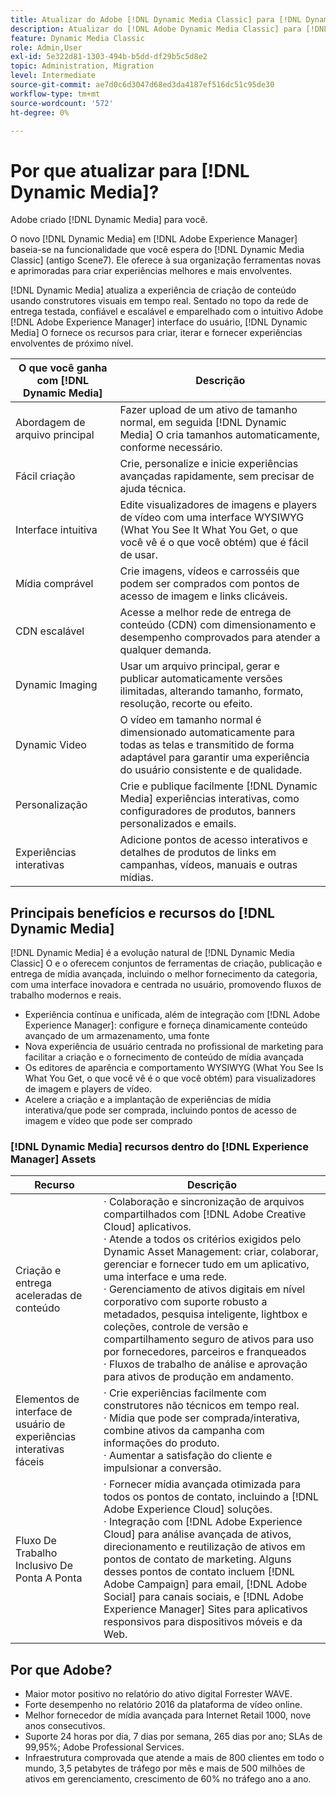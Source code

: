 ```yaml
---
title: Atualizar do Adobe [!DNL Dynamic Media Classic] para [!DNL Dynamic Media] em [!DNL Experience Manager] Assets
description: Atualizar do [!DNL Adobe Dynamic Media Classic] para [!DNL Dynamic Media] em [!DNL Adobe Experience Manager]. Saiba mais sobre os principais benefícios e recursos do [!DNL Dynamic Media]. Revise a comparação da lista de recursos, as perguntas frequentes sobre atualização e a lista de verificação de preparação.
feature: Dynamic Media Classic
role: Admin,User
exl-id: 5e322d81-1303-494b-b5dd-df29b5c5d8e2
topic: Administration, Migration
level: Intermediate
source-git-commit: ae7d0c6d3047d68ed3da4187ef516dc51c95de30
workflow-type: tm+mt
source-wordcount: '572'
ht-degree: 0%

---
```


# Por que atualizar para [!DNL Dynamic Media]?

Adobe criado [!DNL Dynamic Media] para você.

O novo [!DNL Dynamic Media] em [!DNL Adobe Experience Manager] baseia-se na funcionalidade que você espera do [!DNL Dynamic Media Classic] (antigo Scene7). Ele oferece à sua organização ferramentas novas e aprimoradas para criar experiências melhores e mais envolventes.

[!DNL Dynamic Media] atualiza a experiência de criação de conteúdo usando construtores visuais em tempo real. Sentado no topo da rede de entrega testada, confiável e escalável e emparelhado com o intuitivo Adobe [!DNL Adobe Experience Manager] interface do usuário, [!DNL Dynamic Media] O fornece os recursos para criar, iterar e fornecer experiências envolventes de próximo nível.

| O que você ganha com [!DNL Dynamic Media] | Descrição |
| --- | --- |
| Abordagem de arquivo principal | Fazer upload de um ativo de tamanho normal, em seguida [!DNL Dynamic Media] O cria tamanhos automaticamente, conforme necessário. |
| Fácil criação | Crie, personalize e inicie experiências avançadas rapidamente, sem precisar de ajuda técnica. |
| Interface intuitiva | Edite visualizadores de imagens e players de vídeo com uma interface WYSIWYG (What You See It What You Get, o que você vê é o que você obtém) que é fácil de usar. |
| Mídia comprável | Crie imagens, vídeos e carrosséis que podem ser comprados com pontos de acesso de imagem e links clicáveis. |
| CDN escalável | Acesse a melhor rede de entrega de conteúdo (CDN) com dimensionamento e desempenho comprovados para atender a qualquer demanda. |
| Dynamic Imaging | Usar um arquivo principal, gerar e publicar automaticamente versões ilimitadas, alterando tamanho, formato, resolução, recorte ou efeito. |
| Dynamic Video | O vídeo em tamanho normal é dimensionado automaticamente para todas as telas e transmitido de forma adaptável para garantir uma experiência do usuário consistente e de qualidade. |
| Personalização | Crie e publique facilmente [!DNL Dynamic Media] experiências interativas, como configuradores de produtos, banners personalizados e emails. |
| Experiências interativas | Adicione pontos de acesso interativos e detalhes de produtos de links em campanhas, vídeos, manuais e outras mídias. |

## Principais benefícios e recursos do [!DNL Dynamic Media]

[!DNL Dynamic Media] é a evolução natural de [!DNL Dynamic Media Classic] O e o oferecem conjuntos de ferramentas de criação, publicação e entrega de mídia avançada, incluindo o melhor fornecimento da categoria, com uma interface inovadora e centrada no usuário, promovendo fluxos de trabalho modernos e reais.

* Experiência contínua e unificada, além de integração com [!DNL Adobe Experience Manager]: configure e forneça dinamicamente conteúdo avançado de um armazenamento, uma fonte
* Nova experiência de usuário centrada no profissional de marketing para facilitar a criação e o fornecimento de conteúdo de mídia avançada
* Os editores de aparência e comportamento WYSIWYG (What You See Is What You Get, o que você vê é o que você obtém) para visualizadores de imagem e players de vídeo.
* Acelere a criação e a implantação de experiências de mídia interativa/que pode ser comprada, incluindo pontos de acesso de imagem e vídeo que pode ser comprado

### [!DNL Dynamic Media] recursos dentro do [!DNL Experience Manager] Assets

| Recurso | Descrição |
| --- | --- |
| Criação e entrega aceleradas de conteúdo | · Colaboração e sincronização de arquivos compartilhados com [!DNL Adobe Creative Cloud] aplicativos.<br>· Atende a todos os critérios exigidos pelo Dynamic Asset Management: criar, colaborar, gerenciar e fornecer tudo em um aplicativo, uma interface e uma rede.<br>· Gerenciamento de ativos digitais em nível corporativo com suporte robusto a metadados, pesquisa inteligente, lightbox e coleções, controle de versão e compartilhamento seguro de ativos para uso por fornecedores, parceiros e franqueados<br>· Fluxos de trabalho de análise e aprovação para ativos de produção em andamento. |
| Elementos de interface de usuário de experiências interativas fáceis | · Crie experiências facilmente com construtores não técnicos em tempo real.<br>· Mídia que pode ser comprada/interativa, combine ativos da campanha com informações do produto.<br>· Aumentar a satisfação do cliente e impulsionar a conversão. |
| Fluxo De Trabalho Inclusivo De Ponta A Ponta | · Fornecer mídia avançada otimizada para todos os pontos de contato, incluindo a [!DNL Adobe Experience Cloud] soluções.<br>· Integração com [!DNL Adobe Experience Cloud] para análise avançada de ativos, direcionamento e reutilização de ativos em pontos de contato de marketing. Alguns desses pontos de contato incluem [!DNL Adobe Campaign] para email, [!DNL Adobe Social] para canais sociais, e [!DNL Adobe Experience Manager] Sites para aplicativos responsivos para dispositivos móveis e da Web. |

## Por que Adobe?

* Maior motor positivo no relatório do ativo digital Forrester WAVE.
* Forte desempenho no relatório 2016 da plataforma de vídeo online.
* Melhor fornecedor de mídia avançada para Internet Retail 1000, nove anos consecutivos.
* Suporte 24 horas por dia, 7 dias por semana, 265 dias por ano; SLAs de 99,95%; Adobe Professional Services.
* Infraestrutura comprovada que atende a mais de 800 clientes em todo o mundo, 3,5 petabytes de tráfego por mês e mais de 500 milhões de ativos em gerenciamento, crescimento de 60% no tráfego ano a ano.
